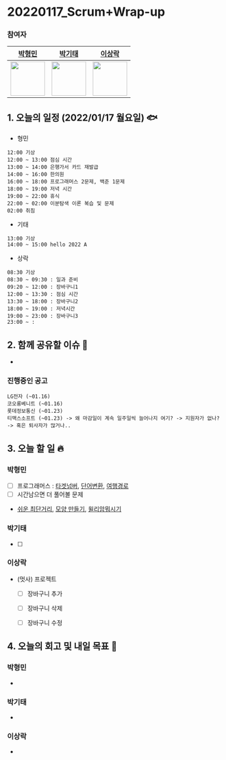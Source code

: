 # 20220117_Scrum+Wrap-up

### 참여자

| [박형민](https://github.com/npnppn)  | [박기태](https://github.com/idiot-kitto)   | [이상락](https://github.com/SangRakee)  |
| :------: | :------: | :------:
|<img src="https://github.com/npnppn.png" width="80"> | <img src="https://github.com/idiot-kitto.png" width="80">|<img src="https://github.com/SangRakee.png" width="80">

## 1. 오늘의 일정 (2022/01/17 월요일) 🐟

- 형민
```
12:00 기상
12:00 ~ 13:00 점심 시간
13:00 ~ 14:00 은행가서 카드 재발급
14:00 ~ 16:00 한의원
16:00 ~ 18:00 프로그래머스 2문제, 백준 1문제
18:00 ~ 19:00 저녁 시간
19:00 ~ 22:00 휴식
22:00 ~ 02:00 이분탐색 이론 복습 및 문제
02:00 취침
```

- 기태
```
13:00 기상
14:00 ~ 15:00 hello 2022 A
```

- 상락
```
08:30 기상
08:30 ~ 09:30 : 일과 준비
09:20 ~ 12:00 : 장바구니1
12:00 ~ 13:30 : 점심 시간
13:30 ~ 18:00 : 장바구니2
18:00 ~ 19:00 : 저녁시간
19:00 ~ 23:00 : 장바구니3
23:00 ~ : 

```

## 2. 함께 공유할 이슈 💌
- 

### 진행중인 공고
```
LG전자 (~01.16)
코오롱베니트 (~01.16)
롯데정보통신 (~01.23)
티맥스소프트 (~01.23) -> 왜 마감일이 계속 일주일씩 늘어나지 여기? -> 지원자가 없나? -> 혹은 퇴사자가 많거나..
```



## 3. 오늘 할 일 🔥



### 박형민
- [ ] 프로그래머스 : [타겟넘버](https://programmers.co.kr/learn/courses/30/lessons/43162), [단어변환](https://programmers.co.kr/learn/courses/30/lessons/43163), [여행경로](https://programmers.co.kr/learn/courses/30/lessons/43164) 
- [ ] 시간남으면 더 풀어볼 문제
- [쉬운 최단거리](https://www.acmicpc.net/problem/14940), [모양 만들기](https://www.acmicpc.net/problem/16932), [윌리암뭐시기](https://www.acmicpc.net/problem/17129)

### 박기태

- [ ] 


### 이상락
- (멋사) 프로젝트
    - [ ] 장바구니 추가
    - [ ] 장바구니 삭제
    - [ ] 장바구니 수정




## 4. 오늘의 회고 및 내일 목표 🎈


    

### 박형민

- 

### 박기태

- 

### 이상락
- 
